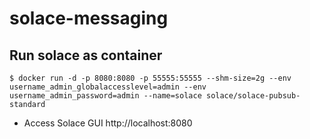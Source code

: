# solace-messaging

## Run solace as container

```
$ docker run -d -p 8080:8080 -p 55555:55555 --shm-size=2g --env username_admin_globalaccesslevel=admin --env username_admin_password=admin --name=solace solace/solace-pubsub-standard
```

* Access Solace GUI http://localhost:8080
